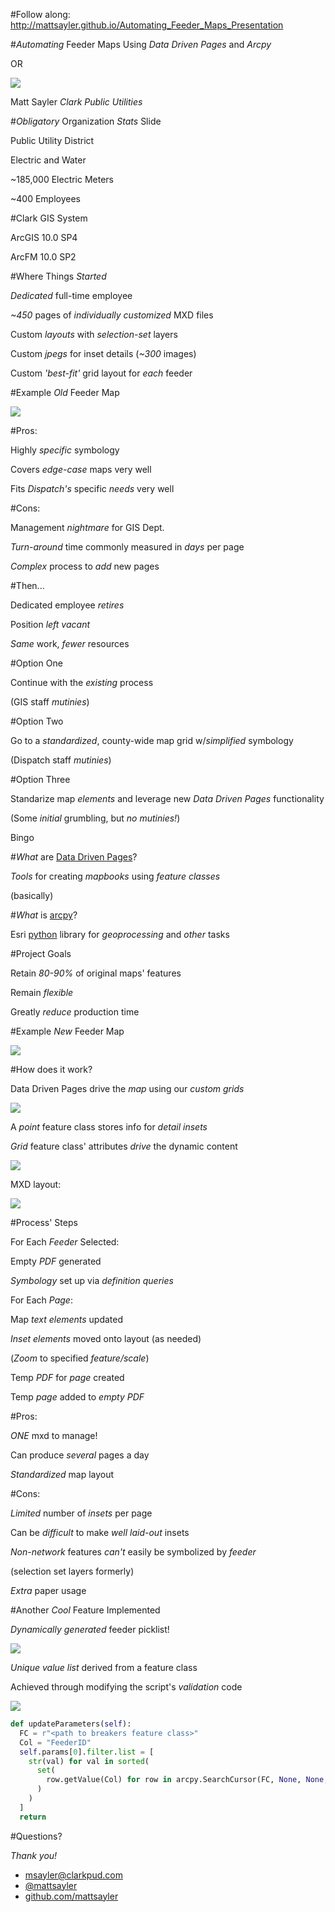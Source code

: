 #Follow along: http://mattsayler.github.io/Automating_Feeder_Maps_Presentation

#_Automating_ Feeder Maps Using _Data Driven Pages_ and _Arcpy_

OR

![](./Images/OneMXDtoRule.png)

Matt Sayler
_Clark Public Utilities_

#_Obligatory_ Organization _Stats_ Slide

Public Utility District

Electric and Water

~185,000 Electric Meters

~400 Employees

#Clark GIS System

ArcGIS 10.0 SP4

ArcFM 10.0 SP2

#Where Things _Started_

_Dedicated_ full-time employee

_~450_ pages of _individually customized_ MXD files

Custom _layouts_ with _selection-set_ layers

Custom _jpegs_ for inset details (_~300_ images)

Custom _'best-fit'_ grid layout for _each_ feeder

#Example _Old_ Feeder Map

![](./Images/AST4_Original.png)

#Pros:

Highly _specific_ symbology

Covers _edge-case_ maps very well

Fits _Dispatch's_ specific _needs_ very well

#Cons:

Management _nightmare_ for GIS Dept.

_Turn-around_ time commonly measured in _days_ per page

_Complex_ process to _add_ new pages

#Then...

Dedicated employee _retires_

Position _left vacant_

_Same_ work, _fewer_ resources

#Option One

Continue with the _existing_ process

(GIS staff _mutinies_)

#Option Two

Go to a _standardized_, county-wide map grid w/_simplified_ symbology

(Dispatch staff _mutinies_)

#Option Three

Standarize map _elements_ and leverage new _Data Driven Pages_ functionality

(Some _initial_ grumbling, but _no mutinies!_)

Bingo

#_What_ are [Data Driven Pages](http://resources.arcgis.com/en/help/main/10.2/index.html#//00s90000003m000000)?

_Tools_ for creating _mapbooks_ using _feature classes_ 

(basically)

#_What_ is [arcpy](http://resources.arcgis.com/en/help/main/10.2/index.html#//000v000000v7000000)?

Esri [python](https://www.python.org/) library for _geoprocessing_ and _other_ tasks

#Project Goals

Retain _80-90%_ of original maps' features

Remain _flexible_

Greatly _reduce_ production time

#Example _New_ Feeder Map

![](./Images/AST4_New.png)

#How does it work?

Data Driven Pages drive the _map_ using our _custom grids_

![](./Images/DialogDDP.png)

A _point_ feature class stores info for _detail insets_

_Grid_ feature class' attributes _drive_ the dynamic content

![](./Images/DrivingTables.png)

MXD layout:

![](./Images/Layout_Screenshot.png)

#Process' Steps 

For Each _Feeder_ Selected:

Empty _PDF_ generated

_Symbology_ set up via _definition queries_

For Each _Page_:

Map _text elements_ updated

_Inset elements_ moved onto layout (as needed)

(_Zoom_ to specified _feature/scale_)

Temp _PDF_ for _page_ created

Temp _page_ added to _empty PDF_

#Pros:

_ONE_ mxd to manage!

Can produce _several_ pages a day

_Standardized_ map layout

#Cons:

_Limited_ number of _insets_ per page

Can be _difficult_ to make _well laid-out_ insets

_Non-network_ features _can't_ easily be symbolized by _feeder_

(selection set layers formerly)

_Extra_ paper usage

#Another _Cool_ Feature Implemented

_Dynamically generated_ feeder picklist!

![](./Images/ScriptToolDialog.png)

_Unique value list_ derived from a feature class

Achieved through modifying the script's _validation_ code

![](./Images/ScriptValidation.png)

```python
def updateParameters(self):
  FC = r"<path to breakers feature class>"
  Col = "FeederID"
  self.params[0].filter.list = [
    str(val) for val in sorted(
      set(
        row.getValue(Col) for row in arcpy.SearchCursor(FC, None, None, Col)
      )
    )
  ]    
  return
```

#Questions?

_Thank you!_

* [msayler@clarkpud.com](mailto:msayler@clarkpud.com)
* [@mattsayler](https://www.twitter.com/mattsayler)
* [github.com/mattsayler](https://www.github.com/mattsayler)
